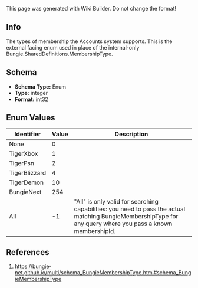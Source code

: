 <span class="wiki-builder">This page was generated with Wiki Builder. Do not change the format!</span>

## Info
The types of membership the Accounts system supports. This is the external facing enum used in place of the internal-only Bungie.SharedDefinitions.MembershipType.

## Schema
* **Schema Type:** Enum
* **Type:** integer
* **Format:** int32

## Enum Values
Identifier | Value | Description
---------- | ----- | -----------
None | 0 | 
TigerXbox | 1 | 
TigerPsn | 2 | 
TigerBlizzard | 4 | 
TigerDemon | 10 | 
BungieNext | 254 | 
All | -1 | &quot;All&quot; is only valid for searching capabilities: you need to pass the actual matching BungieMembershipType for any query where you pass a known membershipId.

## References
1. https://bungie-net.github.io/multi/schema_BungieMembershipType.html#schema_BungieMembershipType
